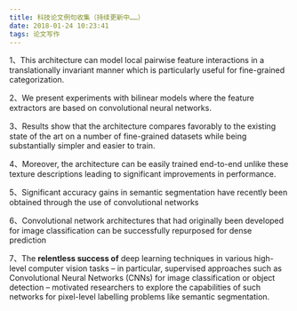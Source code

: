 ```yaml
---
title: 科技论文例句收集（持续更新中……）
date: 2018-01-24 10:23:41
tags: 论文写作
---
```

1、This architecture can model local pairwise feature interactions in a translationally invariant manner which is particularly useful for fine-grained categorization.

2、We present experiments with bilinear models where the feature extractors are based on convolutional neural networks.

3、Results show that the architecture compares favorably to the existing state of the art on a number of fine-grained datasets while being substantially simpler and easier to train.

4、Moreover, the architecture can be easily trained end-to-end unlike these texture descriptions leading to significant improvements in performance.

5、Significant accuracy gains in semantic segmentation have recently been obtained through the use of convolutional networks

6、Convolutional network architectures that had originally been developed for image classification can be successfully repurposed for dense prediction

7、The **relentless success of** deep learning techniques in various high-level computer vision tasks – in particular, supervised approaches such as Convolutional Neural Networks (CNNs) for image classification or object detection – motivated researchers to explore the capabilities of such networks for pixel-level labelling problems like semantic segmentation.
